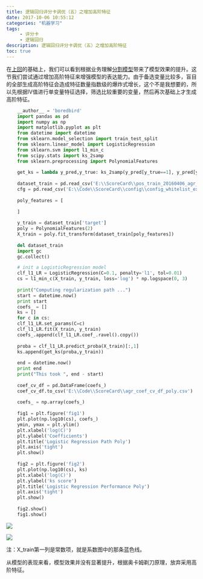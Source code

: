 ```yaml
---
title: 逻辑回归评分卡调优（五）之增加高阶特征
date: 2017-10-06 10:55:12 
categories: "机器学习" 
tags: 
     - 评分卡
     - 逻辑回归
description: 逻辑回归评分卡调优（五）之增加高阶特征
toc: true
---
```

在[上回](https://boredbird.github.io/2017/10/06/%E9%80%BB%E8%BE%91%E5%9B%9E%E5%BD%92%E8%AF%84%E5%88%86%E5%8D%A1%E8%B0%83%E4%BC%98%EF%BC%88%E5%9B%9B%EF%BC%89%E4%B9%8B%E5%88%86%E5%89%B2%E6%A8%A1%E5%9E%8B/)的基础上，我们可以看到根据业务理解[分割模型](https://boredbird.github.io/2017/10/06/%E9%80%BB%E8%BE%91%E5%9B%9E%E5%BD%92%E8%AF%84%E5%88%86%E5%8D%A1%E8%B0%83%E4%BC%98%EF%BC%88%E5%9B%9B%EF%BC%89%E4%B9%8B%E5%88%86%E5%89%B2%E6%A8%A1%E5%9E%8B/)带来了模型效果的提升。这节我们尝试通过增加高阶特征来增强模型的表达能力。由于备选变量比较多，盲目的全部生成高阶特征会造成特征数量指数级的爆炸式增长，这个不是我想要的，所以先根据IV值进行单变量特征选择，筛选比较重要的变量，然后再次基础上才生成高阶特征。

``` python
    __author__ = 'boredbird'
    import pandas as pd
    import numpy as np
    import matplotlib.pyplot as plt
    from datetime import datetime
    from sklearn.model_selection import train_test_split
    from sklearn.linear_model import LogisticRegression
    from sklearn.svm import l1_min_c
    from scipy.stats import ks_2samp
    from sklearn.preprocessing import PolynomialFeatures
    
    get_ks = lambda y_pred,y_true: ks_2samp(y_pred[y_true==1], y_pred[y_true!=1]).statistic
    
    dataset_train = pd.read_csv('E:\\ScoreCard\\pos_train_20160406_agr_woe_trans.csv')
    cfg = pd.read_csv('E:\\Code\\ScoreCard\\config\\config_whitelist_ext_pos.csv')
    
    poly_features = [
	
	]
    
    y_train = dataset_train['target']
    poly = PolynomialFeatures(2)
    X_train = poly.fit_transform(dataset_train[poly_features])
    
    del dataset_train
    import gc
    gc.collect()

    # init a LogisticRegression model
    clf_l1_LR = LogisticRegression(C=0.1, penalty='l1', tol=0.01)
    cs = l1_min_c(X_train, y_train, loss='log') * np.logspace(0, 3)
    
    print("Computing regularization path ...")
    start = datetime.now()
    print start
    coefs_ = []
    ks = []
    for c in cs:
    clf_l1_LR.set_params(C=c)
    clf_l1_LR.fit(X_train, y_train)
    coefs_.append(clf_l1_LR.coef_.ravel().copy())
    
    proba = clf_l1_LR.predict_proba(X_train)[:,1]
    ks.append(get_ks(proba,y_train))
    
    end = datetime.now()
    print end
    print("This took ", end - start)
    
    coef_cv_df = pd.DataFrame(coefs_)
    coef_cv_df.to_csv('E:\\Code\\ScoreCard\\agr_coef_cv_df_poly.csv')
    
    coefs_ = np.array(coefs_)
    
    fig1 = plt.figure('fig1')
    plt.plot(np.log10(cs), coefs_)
    ymin, ymax = plt.ylim()
    plt.xlabel('log(C)')
    plt.ylabel('Coefficients')
    plt.title('Logistic Regression Path Poly')
    plt.axis('tight')
    plt.show()
    
    fig2 = plt.figure('fig2')
    plt.plot(np.log10(cs), ks)
    plt.xlabel('log(C)')
    plt.ylabel('ks score')
    plt.title('Logistic Regression Performance Poly')
    plt.axis('tight')
    plt.show()
    
    fig2.show()
    fig1.show()
```

![](https://i.imgur.com/t4Z4KC8.png)

![](https://i.imgur.com/7gkS2nc.png)

注：X_train第一列是常数项，就是系数图中的那条蓝色线。

从模型的表现来看，模型效果并没有显著提升，根据奥卡姆剃刀原理，放弃采用高阶特征。